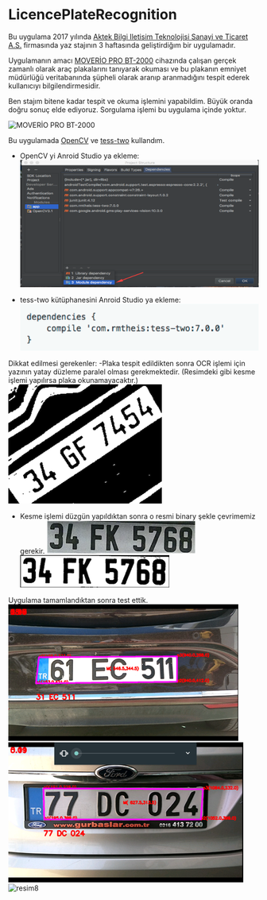 # LicencePlateRecognition
Bu uygulama 2017 yılında [Aktek Bilgi Iletisim Teknolojisi Sanayi ve Ticaret A.S.](http://www.aktekbilisim.com/tr-tr/Pages/default.aspx) firmasında yaz stajının 3 haftasında geliştirdiğım bir uygulamadır.

Uygulamanın amacı [MOVERİO PRO BT-2000](https://www.epson.com.tr/products/see-through-mobile-viewer/moverio-pro-bt-2000) cihazında çalışan gerçek zamanlı olarak araç plakalarını tanıyarak okuması ve bu plakanın emniyet müdürlüğü veritabanında şüpheli olarak aranıp aranmadığını tespit ederek kullanıcıyı bilgilendirmesidir. 

Ben stajım bitene kadar tespit ve okuma işlemini yapabildim. Büyük oranda doğru sonuç elde ediyoruz. Sorgulama işlemi bu uygulama içinde yoktur.

![MOVERİO PRO BT-2000](https://www.epson.com.tr/files/assets/converted/510m-310m/1/5/2/b/152b_03_09-.png.png)


Bu uygulamada [OpenCV](https://opencv.org/releases.html) ve [tess-two](https://github.com/rmtheis/tess-two) kullandım.

- OpenCV yi Anroid Studio ya ekleme:
![OpenCV](https://github.com/satilmisyusuf/LicencePlateRecognition/blob/master/images/Resim1.png)

- tess-two kütüphanesini Anroid Studio ya ekleme:
![tess-two](https://github.com/satilmisyusuf/LicencePlateRecognition/blob/master/images/Resim2.png)


Dikkat edilmesi gerekenler:
-Plaka tespit edildikten sonra OCR işlemi için yazının yatay düzleme paralel olması gerekmektedir. (Resimdeki gibi kesme işlemi yapılırsa plaka okunamayacaktır.)
![egik plaka](https://github.com/satilmisyusuf/LicencePlateRecognition/blob/master/images/Resim3_res.png)

- Kesme işlemi düzgün yapıldıktan sonra o resmi binary şekle çevrimemiz gerekir.
![resim4](https://github.com/satilmisyusuf/LicencePlateRecognition/blob/master/images/Resim4_res.png)![resim5](https://github.com/satilmisyusuf/LicencePlateRecognition/blob/master/images/Resim5_res.png)


Uygulama tamamlandıktan sonra test ettik.
![resim6](https://github.com/satilmisyusuf/LicencePlateRecognition/blob/master/images/Resim6.png)
![resim7](https://github.com/satilmisyusuf/LicencePlateRecognition/blob/master/images/Resim7.png)
![resim8](https://github.com/satilmisyusuf/LicencePlateRecognition/blob/master/images/Resim8.png)
